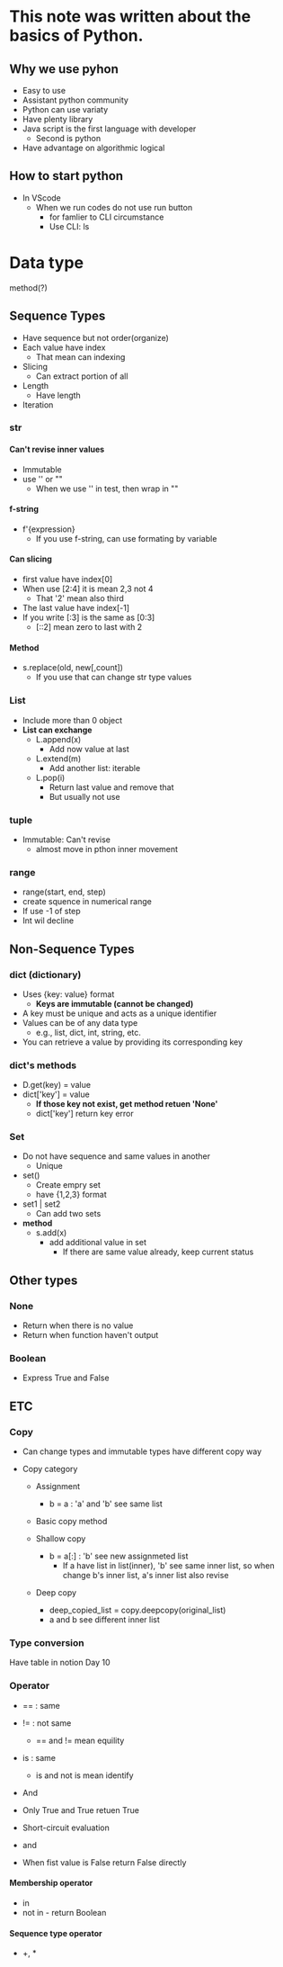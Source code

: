 # This note was written about the basics of Python.
## **Why we use pyhon**
- Easy to use
- Assistant python community
- Python can use variaty
- Have plenty library
- Java script is the first language with developer
  - Second is python
- Have advantage on algorithmic logical

## **How to start python**
- In VScode
  - When we run codes do not use run button
    - for famlier to CLI circumstance
    - Use CLI: ls

# **Data type**
method(?) 

## Sequence Types
- Have sequence but not order(organize)
- Each value have index
  - That mean can indexing
- Slicing
  - Can extract portion of all
- Length
  - Have length
- Iteration

### str
#### Can't revise inner values
  - Immutable
  - use '' or ""
    - When we use '' in test, then wrap in ""

#### f-string
  - f'{expression}
    - If you use f-string, can use formating by variable

#### Can slicing
  - first value have index[0]
  - When use [2:4] it is mean 2,3 not 4
    - That '2' mean also third
  - The last value have index[-1]
  - If you write [:3] is the same as [0:3]
    - [::2] mean zero to last with 2 
    
#### Method
- s.replace(old, new[,count])
  - If you use that can change str type values


### List
- Include more than 0 object
- **List can exchange**
  - L.append(x)
    - Add now value at last
  - L.extend(m)
    - Add another list: iterable
  - L.pop(i)
    - Return last value and remove that 
    - But usually not use

### tuple
- Immutable: Can't revise
  - almost move in pthon inner movement

### range
- range(start, end, step)
 - create squence in numerical range
 - If use -1 of step
  - Int wil decline 


## Non-Sequence Types
### dict (dictionary)
- Uses {key: value} format
  - **Keys are immutable (cannot be changed)**
- A key must be unique and acts as a unique identifier
- Values can be of any data type
    - e.g., list, dict, int, string, etc.
- You can retrieve a value by providing its corresponding key

### dict's methods
- D.get(key) = value
- dict['key'] = value
  - **If those key not exist, get method retuen 'None'**
  - dict['key'] return  key error

### Set
- Do not have sequence and same values in another
  - Unique 
- set()
  - Create empry set
  - have {1,2,3} format
- set1 | set2
  - Can add two sets
- **method**
  - s.add(x)
    - add additional value in set
      - If there are same value already, keep current status

## Other types
### None
- Return when there is no value
- Return when function haven't output

### Boolean
- Express True and False

## ETC
### Copy
  - Can change types and immutable types have different copy way

- Copy category
  - Assignment
    - b = a : 'a' and 'b' see same list
   - Basic copy method

  - Shallow copy
    - b = a[:] : 'b' see new assignmeted list
      - If a have list in list(inner), 'b' see same inner list, so when change b's inner list, a's inner list also revise

  - Deep copy
    - deep_copied_list = copy.deepcopy(original_list)
    - a and b see different inner list

### Type conversion
Have table in notion Day 10

### Operator
- == : same
- != : not same
  - == and != mean equility
- is : same
  - is and not is mean identify

- And
 - Only True and True retuen True

- Short-circuit evaluation
 - and
  - When fist value is False return False directly

#### Membership operator 
   - in
   - not in
    - return Boolean

#### Sequence type operator
- +, *